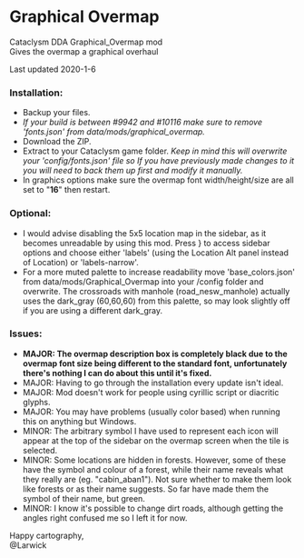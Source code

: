 # Graphical Overmap
Cataclysm DDA Graphical_Overmap mod <br>
Gives the overmap a graphical overhaul

Last updated 2020-1-6

### Installation:
  - Backup your files.
  - *If your build is between #9942 and #10116 make sure to remove 'fonts.json' from data/mods/graphical_overmap.*
  - Download the ZIP.
  - Extract to your Cataclysm game folder. *Keep in mind this will overwrite your 'config/fonts.json' file so If you have previously made changes to it you will need to back them up first and modify it manually.*
  - In graphics options make sure the overmap font width/height/size are all set to "**16**" then restart.
	
### Optional:
  - I would advise disabling the 5x5 location map in the sidebar, as it becomes unreadable by using this mod. Press } to access sidebar options and choose either 'labels' (using the Location Alt panel instead of Location) or 'labels-narrow'.
  - For a more muted palette to increase readability move 'base_colors.json' from data/mods/Graphical_Overmap into your /config folder and overwrite. The crossroads with manhole (road_nesw_manhole) actually uses the dark_gray (60,60,60) from this palette, so may look slightly off if you are using a different dark_gray.
	
### Issues:
  - **MAJOR: The overmap description box is completely black due to the overmap font size being different to the standard font, unfortunately there's nothing I can do about this until it's fixed.**
  - MAJOR: Having to go through the installation every update isn't ideal.
  - MAJOR: Mod doesn't work for people using cyrillic script or diacritic glyphs.
  - MAJOR: You may have problems (usually color based) when running this on anything but Windows.
  - MINOR: The arbitrary symbol I have used to represent each icon will appear at the top of the sidebar on the overmap screen when the tile is selected.
  - MINOR: Some locations are hidden in forests. However, some of these have the symbol and colour of a forest, while their name reveals what they really are (eg. "cabin_aban1"). Not sure whether to make them look like forests or as their name suggests. So far have made them the symbol of their name, but green.
  - MINOR: I know it's possible to change dirt roads, although getting the angles right confused me so I left it for now.
	
Happy cartography, <br>
@Larwick
